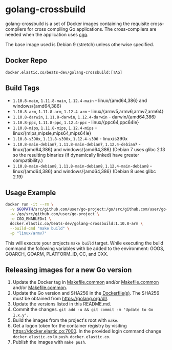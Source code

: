 # golang-crossbuild

golang-crossbuild is a set of Docker images containing the requisite
cross-compilers for cross compiling Go applications. The cross-compilers are
needed when the application uses [cgo](https://golang.org/cmd/cgo/).

The base image used is Debian 9 (stretch) unless otherwise specified.

## Docker Repo

`docker.elastic.co/beats-dev/golang-crossbuild:[TAG]`

## Build Tags

- `1.10.8-main`, `1.11.8-main`, `1.12.4-main` - linux/{amd64,386} and windows/{amd64,386}
- `1.10.8-arm`, `1.11.8-arm`, `1.12.4-arm` - linux/{armv5,armv6,armv7,arm64}
- `1.10.8-darwin`, `1.11.8-darwin`, `1.12.4-darwin` - darwin/{amd64,386}
- `1.10.8-ppc`, `1.11.8-ppc`, `1.12.4-ppc` - linux/{ppc64,ppc64le}
- `1.10.8-mips`, `1.11.8-mips`, `1.12.4-mips` - linux/{mips,mipsle,mips64,mips64le}
- `1.10.8-s390x`, `1.11.8-s390x`, `1.12.4-s390` - linux/s390x
- `1.10.8-main-debian7`, `1.11.8-main-debian7`, `1.12.4-debian7` - linux/{amd64,386} and windows/{amd64,386} (Debian 7
  uses glibc 2.13 so the resulting binaries (if dynamically linked) have greater
  compatibility.)
- `1.10.8-main-debian8`, `1.11.8-main-debian8`, `1.12.4-main-debian8` - linux/{amd64,386} and windows/{amd64,386} (Debian 8
  uses glibc 2.19)

## Usage Example

```sh
docker run -it --rm \
  -v $GOPATH/src/github.com/user/go-project:/go/src/github.com/user/go-project \
  -w /go/src/github.com/user/go-project \
  -e CGO_ENABLED=1 \
  docker.elastic.co/beats-dev/golang-crossbuild:1.10.8-arm \
  --build-cmd "make build" \
  -p "linux/armv7"
```

This will execute your projects `make build` target. While executing the build
command the following variables with be added to the environment: GOOS, GOARCH,
GOARM, PLATFORM_ID, CC, and CXX.

## Releasing images for a new Go version

1. Update the Docker tag in
   [Makefile.common](https://github.com/elastic/golang-crossbuild/blob/master/go1.10/Makefile.common#L5) and/or
   [Makefile.common](https://github.com/elastic/golang-crossbuild/blob/master/go1.11/Makefile.common#L5) and/or
   [Makefile.common](https://github.com/elastic/golang-crossbuild/blob/master/go1.12/Makefile.common#L5).
1. Update the Go version and SHA256 in the
   [Dockerfile(s)](https://github.com/elastic/golang-crossbuild/blob/master/go1.10/base/Dockerfile#L19-L21).
   The SHA256 must be obtained from https://golang.org/dl/.
1. Update the versions listed in this README.md.
1. Commit the changes. `git add -u && git commit -m 'Update to Go 1.x.y'`.
1. Build the images from the project's root with `make`.
1. Get a logon token for the container registry by visiting https://docker.elastic.co:7000.
   In the provided login command change `docker.elastic.co` to `push.docker.elastic.co`.
1. Publish the images with `make push`.

